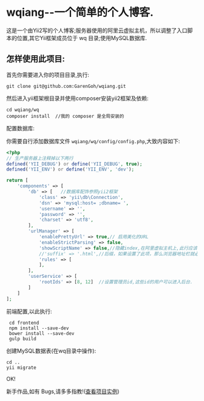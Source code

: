 wqiang--一个简单的个人博客.
=========================

这是一个由Yii2写的个人博客;服务器使用的阿里云虚拟主机，所以调整了入口脚本的位置,其它Yii框架成员位于 wq 目录;使用MySQL数据库.


怎样使用此项目:
-------------

首先你需要进入你的项目目录,执行:

    git clone git@github.com:GarenGoh/wqiang.git

然后进入yii框架根目录并使用composer安装yii2框架及依赖:

    cd wqiang/wq
    composer install  //我的 composer 是全局安装的

配置数据库:

你需要自行添加数据库文件 `wqiang/wq/config/config.php`,大致内容如下:

```php
<?php
// 生产服务器上注释掉以下两行
defined('YII_DEBUG') or define('YII_DEBUG', true);
defined('YII_ENV') or define('YII_ENV', 'dev');

return [
    'components' => [
        'db' => [   //数据库配饰参照yii2框架
            'class' => 'yii\db\Connection',
            'dsn' => 'mysql:host= ;dbname= ',
            'username' => '',
            'password' => '',
            'charset' => 'utf8',
        ],
        'urlManager' => [
            'enablePrettyUrl' => true,// 启用美化的URL
            'enableStrictParsing' => false,
            'showScriptName' => false,//隐藏index,在阿里虚拟主机上,此行应该被注释掉.
            //'suffix' => '.html',//后缀，如果设置了此项，那么浏览器地址栏就必须带上.html后缀，否则会报404错误
            'rules' => [
            ],
        ],
        'userService' => [
            'rootIds' => [8, 12]  //设置管理员id,这些id的用户可以进入后台.
        ]
    ]
];
```
前端配置,以此执行:

     cd frontend
     npm install --save-dev
     bower install --save-dev
     gulp build

创建MySQL数据表(在wq目录中操作):

    cd ..
    yii migrate

OK!

新手作品,如有 Bugs,请多多指教!([查看项目实例](http://www.wqiang.net))
